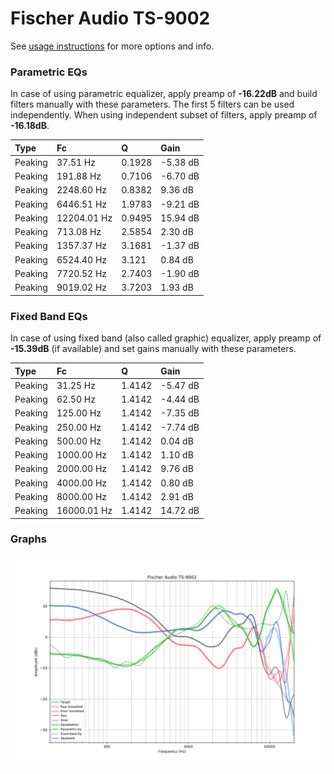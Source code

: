 # Fischer Audio TS-9002
See [usage instructions](https://github.com/jaakkopasanen/AutoEq#usage) for more options and info.

### Parametric EQs
In case of using parametric equalizer, apply preamp of **-16.22dB** and build filters manually
with these parameters. The first 5 filters can be used independently.
When using independent subset of filters, apply preamp of **-16.18dB**.

| Type    | Fc          |      Q | Gain     |
|:--------|:------------|:-------|:---------|
| Peaking | 37.51 Hz    | 0.1928 | -5.38 dB |
| Peaking | 191.88 Hz   | 0.7106 | -6.70 dB |
| Peaking | 2248.60 Hz  | 0.8382 | 9.36 dB  |
| Peaking | 6446.51 Hz  | 1.9783 | -9.21 dB |
| Peaking | 12204.01 Hz | 0.9495 | 15.94 dB |
| Peaking | 713.08 Hz   | 2.5854 | 2.30 dB  |
| Peaking | 1357.37 Hz  | 3.1681 | -1.37 dB |
| Peaking | 6524.40 Hz  | 3.121  | 0.84 dB  |
| Peaking | 7720.52 Hz  | 2.7403 | -1.90 dB |
| Peaking | 9019.02 Hz  | 3.7203 | 1.93 dB  |

### Fixed Band EQs
In case of using fixed band (also called graphic) equalizer, apply preamp of **-15.39dB**
(if available) and set gains manually with these parameters.

| Type    | Fc          |      Q | Gain     |
|:--------|:------------|:-------|:---------|
| Peaking | 31.25 Hz    | 1.4142 | -5.47 dB |
| Peaking | 62.50 Hz    | 1.4142 | -4.44 dB |
| Peaking | 125.00 Hz   | 1.4142 | -7.35 dB |
| Peaking | 250.00 Hz   | 1.4142 | -7.74 dB |
| Peaking | 500.00 Hz   | 1.4142 | 0.04 dB  |
| Peaking | 1000.00 Hz  | 1.4142 | 1.10 dB  |
| Peaking | 2000.00 Hz  | 1.4142 | 9.76 dB  |
| Peaking | 4000.00 Hz  | 1.4142 | 0.80 dB  |
| Peaking | 8000.00 Hz  | 1.4142 | 2.91 dB  |
| Peaking | 16000.01 Hz | 1.4142 | 14.72 dB |

### Graphs
![](./Fischer%20Audio%20TS-9002.png)